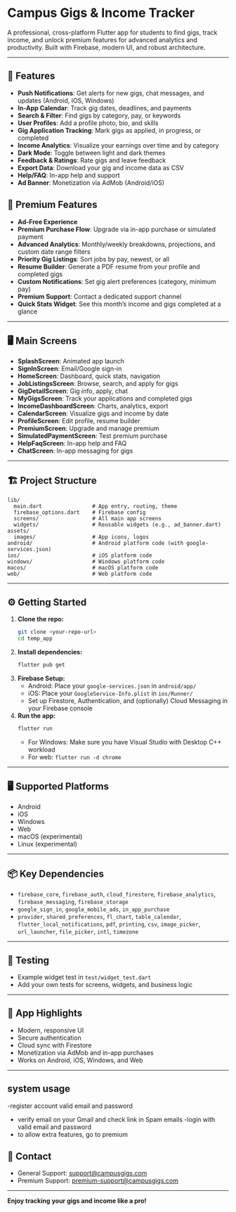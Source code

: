 # Campus Gigs & Income Tracker

A professional, cross-platform Flutter app for students to find gigs, track income, and unlock premium features for advanced analytics and productivity. Built with Firebase, modern UI, and robust architecture.

---

## 🚀 Features

- **Push Notifications**: Get alerts for new gigs, chat messages, and updates (Android, iOS, Windows)
- **In-App Calendar**: Track gig dates, deadlines, and payments
- **Search & Filter**: Find gigs by category, pay, or keywords
- **User Profiles**: Add a profile photo, bio, and skills
- **Gig Application Tracking**: Mark gigs as applied, in progress, or completed
- **Income Analytics**: Visualize your earnings over time and by category
- **Dark Mode**: Toggle between light and dark themes
- **Feedback & Ratings**: Rate gigs and leave feedback
- **Export Data**: Download your gig and income data as CSV
- **Help/FAQ**: In-app help and support
- **Ad Banner**: Monetization via AdMob (Android/iOS)

## 🌟 Premium Features

- **Ad-Free Experience**
- **Premium Purchase Flow**: Upgrade via in-app purchase or simulated payment
- **Advanced Analytics**: Monthly/weekly breakdowns, projections, and custom date range filters
- **Priority Gig Listings**: Sort jobs by pay, newest, or all
- **Resume Builder**: Generate a PDF resume from your profile and completed gigs
- **Custom Notifications**: Set gig alert preferences (category, minimum pay)
- **Premium Support**: Contact a dedicated support channel
- **Quick Stats Widget**: See this month’s income and gigs completed at a glance

---

## 🖥️ Main Screens

- **SplashScreen**: Animated app launch
- **SignInScreen**: Email/Google sign-in
- **HomeScreen**: Dashboard, quick stats, navigation
- **JobListingsScreen**: Browse, search, and apply for gigs
- **GigDetailScreen**: Gig info, apply, chat
- **MyGigsScreen**: Track your applications and completed gigs
- **IncomeDashboardScreen**: Charts, analytics, export
- **CalendarScreen**: Visualize gigs and income by date
- **ProfileScreen**: Edit profile, resume builder
- **PremiumScreen**: Upgrade and manage premium
- **SimulatedPaymentScreen**: Test premium purchase
- **HelpFaqScreen**: In-app help and FAQ
- **ChatScreen**: In-app messaging for gigs

---

## 🏗️ Project Structure

```
lib/
  main.dart                # App entry, routing, theme
  firebase_options.dart    # Firebase config
  screens/                 # All main app screens
  widgets/                 # Reusable widgets (e.g., ad_banner.dart)
assets/
  images/                  # App icons, logos
android/                   # Android platform code (with google-services.json)
ios/                       # iOS platform code
windows/                   # Windows platform code
macos/                     # macOS platform code
web/                       # Web platform code
```

---

## ⚙️ Getting Started

1. **Clone the repo:**
   ```bash
   git clone <your-repo-url>
   cd temp_app
   ```
2. **Install dependencies:**
   ```bash
   flutter pub get
   ```
3. **Firebase Setup:**
   - Android: Place your `google-services.json` in `android/app/`
   - iOS: Place your `GoogleService-Info.plist` in `ios/Runner/`
   - Set up Firestore, Authentication, and (optionally) Cloud Messaging in your Firebase console
4. **Run the app:**
   ```bash
   flutter run
   ```
   - For Windows: Make sure you have Visual Studio with Desktop C++ workload
   - For web: `flutter run -d chrome`

---

## 🖥️ Supported Platforms
- Android
- iOS
- Windows
- Web
- macOS (experimental)
- Linux (experimental)

---

## 📦 Key Dependencies
- `firebase_core`, `firebase_auth`, `cloud_firestore`, `firebase_analytics`, `firebase_messaging`, `firebase_storage`
- `google_sign_in`, `google_mobile_ads`, `in_app_purchase`
- `provider`, `shared_preferences`, `fl_chart`, `table_calendar`, `flutter_local_notifications`, `pdf`, `printing`, `csv`, `image_picker`, `url_launcher`, `file_picker`, `intl`, `timezone`

---

## 🧪 Testing
- Example widget test in `test/widget_test.dart`
- Add your own tests for screens, widgets, and business logic

---

## 📱 App Highlights
- Modern, responsive UI
- Secure authentication
- Cloud sync with Firestore
- Monetization via AdMob and in-app purchases
- Works on Android, iOS, Windows, and Web

---
## system usage
 -register account valid email and password
 - verify email on your Gmail and check link in Spam emails
 -login with valid   email and password
 - to allow extra features, go to premium


## 📧 Contact
- General Support: [support@campusgigs.com](mailto:support@campusgigs.com)
- Premium Support: [premium-support@campusgigs.com](mailto:premium-support@campusgigs.com)

---

**Enjoy tracking your gigs and income like a pro!**
